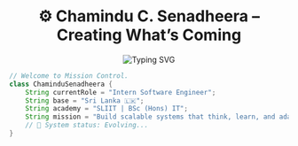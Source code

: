 <h1 align="center">⚙️ Chamindu C. Senadheera – Creating What’s Coming</h1>
<p align="center">
 <img src="https://readme-typing-svg.demolab.com?font=Fira+Code&size=20&duration=3000&pause=1000&color=00FFC6&center=true&vCenter=true&width=700&lines=Intern+Software+Engineer;SLIIT+Undergraduate;Building+Scalable+Systems+%F0%9F%9A%80" alt="Typing SVG" />

```java
// Welcome to Mission Control.
class ChaminduSenadheera {
    String currentRole = "Intern Software Engineer";
    String base = "Sri Lanka 🇱🇰";
    String academy = "SLIIT | BSc (Hons) IT";
    String mission = "Build scalable systems that think, learn, and adapt.";
    // 🚀 System status: Evolving...
}
